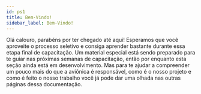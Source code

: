 ```yaml
---
id: ps1
title: Bem-Vindo!
sidebar_label: Bem-Vindo!
---
```


Olá calouro, parabéns por ter chegado até aqui! Esperamos que você aproveite o processo seletivo e consiga aprender bastante durante essa etapa final de capacitação. Um material especial está sendo preparado para te guiar nas próximas semanas de capacitação, então por enquanto esta seção ainda está em desenvolvimento. Mas para te ajudar a compreender um pouco mais do que a aviônica é responsável, como é o nosso projeto e como é feito o nosso trabalho você já pode dar uma olhada nas outras páginas dessa documentação.